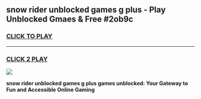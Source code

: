 
## snow rider unblocked games g plus - Play Unblocked Gmaes & Free #2ob9c
<h3>
<a href="https://news.freeplayer.one?title=snow_rider_unblocked_games_g_plus&ref=03M">CLICK TO PLAY</a></h3>
<hr>

<h3>
<a href="https://news.freeplayer.one?title=snow_rider_unblocked_games_g_plus&ref=03M">CLICK 2 PLAY</a>
  
</h3>

<a href="https://news.freeplayer.one?title=snow_rider_unblocked_games_g_plus&ref=03M"><img src="https://clearcache.store/games.png"></a>


**snow rider unblocked games g plus games unblocked: Your Gateway to Fun and Accessible Online Gaming**

